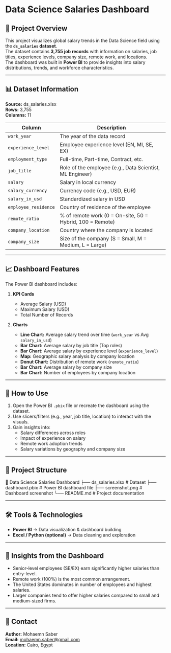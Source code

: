 # Data Science Salaries Dashboard

## 📌 Project Overview
This project visualizes global salary trends in the Data Science field using the **`ds_salaries` dataset**.  
The dataset contains **3,755 job records** with information on salaries, job titles, experience levels, company size, remote work, and locations.  
The dashboard was built in **Power BI** to provide insights into salary distributions, trends, and workforce characteristics.

---

## 📊 Dataset Information
**Source:** ds_salaries.xlsx  
**Rows:** 3,755  
**Columns:** 11  

| Column              | Description |
|---------------------|-------------|
| `work_year`         | The year of the data record |
| `experience_level`  | Employee experience level (EN, MI, SE, EX) |
| `employment_type`   | Full-time, Part-time, Contract, etc. |
| `job_title`         | Role of the employee (e.g., Data Scientist, ML Engineer) |
| `salary`            | Salary in local currency |
| `salary_currency`   | Currency code (e.g., USD, EUR) |
| `salary_in_usd`     | Standardized salary in USD |
| `employee_residence`| Country of residence of the employee |
| `remote_ratio`      | % of remote work (0 = On-site, 50 = Hybrid, 100 = Remote) |
| `company_location`  | Country where the company is located |
| `company_size`      | Size of the company (S = Small, M = Medium, L = Large) |

---

## 📈 Dashboard Features
The Power BI dashboard includes:

1. **KPI Cards**
   - Average Salary (USD)
   - Maximum Salary (USD)
   - Total Number of Records

2. **Charts**
   - **Line Chart:** Average salary trend over time (`work_year` vs Avg `salary_in_usd`)
   - **Bar Chart:** Average salary by job title (Top roles)
   - **Bar Chart:** Average salary by experience level (`experience_level`)
   - **Map:** Geographic salary analysis by company location
   - **Donut Chart:** Distribution of remote work (`remote_ratio`)
   - **Bar Chart:** Average salary by company size
   - **Bar Chart:** Number of employees by company location

---

## 🚀 How to Use
1. Open the Power BI `.pbix` file or recreate the dashboard using the dataset.
2. Use slicers/filters (e.g., year, job title, location) to interact with the visuals.
3. Gain insights into:
   - Salary differences across roles
   - Impact of experience on salary
   - Remote work adoption trends
   - Salary variations by geography and company size

---

## 📂 Project Structure
📁 Data Science Salaries Dashboard
├── ds_salaries.xlsx # Dataset
├── dashboard.pbix # Power BI dashboard file
├── screenshot.png # Dashboard screenshot
└── README.md # Project documentation


---

## 🛠 Tools & Technologies
- **Power BI** → Data visualization & dashboard building  
- **Excel / Python (optional)** → Data cleaning and exploration  

---

## 📌 Insights from the Dashboard
- Senior-level employees (SE/EX) earn significantly higher salaries than entry-level.  
- Remote work (100%) is the most common arrangement.  
- The United States dominates in number of employees and highest salaries.  
- Larger companies tend to offer higher salaries compared to small and medium-sized firms.  

---

## 📧 Contact
**Author:** Mohaemn Saber  
**Email:** mohaemn.saber@gmail.com  
**Location:** Cairo, Egypt  


